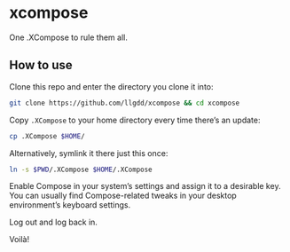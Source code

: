 # xcompose
One .XCompose to rule them all.

## How to use
Clone this repo and enter the directory you clone it into:
```bash
git clone https://github.com/llgdd/xcompose && cd xcompose
```

Copy `.XCompose` to your home directory every time thereʼs an update:
```bash
cp .XCompose $HOME/
```

Alternatively, symlink it there just this once:
```bash
ln -s $PWD/.XCompose $HOME/.XCompose
```

Enable Compose in your systemʼs settings and assign it to a desirable key.
You can usually find Compose-related tweaks in your desktop environmentʼs keyboard settings.

Log out and log back in.

Voilà!
